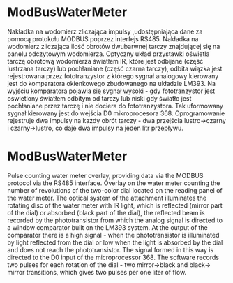 # ModBusWaterMeter
Nakładka na wodomierz zliczająca impulsy ,udostępniająca dane za pomocą protokołu MODBUS poprzez interfejs RS485.
Nakładka na wodomierz zliczająca ilość obrotów dwubarwnej tarczy znajdującej się na panelu odczytowym wodomierza. Optyczny układ przystawki oświetla tarczę obrotową wodomierza światłem IR, które jest odbijane (część lustrzana tarczy) lub pochłaniane (część czarna tarczy), odbita wiązka jest rejestrowana przez fototranzystor z którego sygnał analogowy kierowany jest do komparatora okienkowego zbudowanego na układzie LM393. Na wyjściu komparatora pojawia się sygnał wysoki - gdy fototranzystor jest oświetlony światłem odbitym od tarczy lub niski gdy światło jest pochłaniane przez tarczę i nie dociera do fototranzystora. Tak uformowany sygnał kierowany jest do wejścia D0 mikroprocesora 368. Oprogramowanie rejestruje dwa impulsy na każdy obrót tarczy - dwa przejścia lustro->czarny i czarny->lustro, co daje dwa impulsy na jeden litr przepływu.


# ModBusWaterMeter
Pulse counting water meter overlay, providing data via the MODBUS protocol via the RS485 interface. Overlay on the water meter counting the number of revolutions of the two-color dial located on the reading panel of the water meter. The optical system of the attachment illuminates the rotating disc of the water meter with IR light, which is reflected (mirror part of the dial) or absorbed (black part of the dial), the reflected beam is recorded by the phototransistor from which the analog signal is directed to a window comparator built on the LM393 system. At the output of the comparator there is a high signal - when the phototransistor is illuminated by light reflected from the dial or low when the light is absorbed by the dial and does not reach the phototransistor. The signal formed in this way is directed to the D0 input of the microprocessor 368. The software records two pulses for each rotation of the dial - two mirror->black and black-> mirror transitions, which gives two pulses per one liter of flow.
